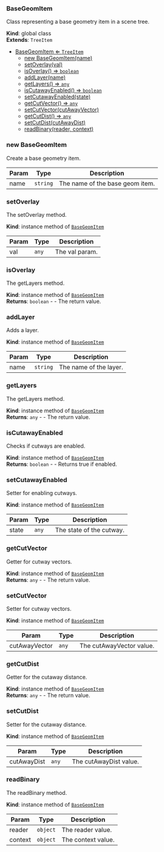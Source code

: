 <a name="BaseGeomItem"></a>

### BaseGeomItem 
Class representing a base geometry item in a scene tree.

**Kind**: global class  
**Extends**: <code>TreeItem</code>  

* [BaseGeomItem ⇐ <code>TreeItem</code>](#BaseGeomItem)
    * [new BaseGeomItem(name)](#new-BaseGeomItem)
    * [setOverlay(val)](#setOverlay)
    * [isOverlay() ⇒ <code>boolean</code>](#isOverlay)
    * [addLayer(name)](#addLayer)
    * [getLayers() ⇒ <code>any</code>](#getLayers)
    * [isCutawayEnabled() ⇒ <code>boolean</code>](#isCutawayEnabled)
    * [setCutawayEnabled(state)](#setCutawayEnabled)
    * [getCutVector() ⇒ <code>any</code>](#getCutVector)
    * [setCutVector(cutAwayVector)](#setCutVector)
    * [getCutDist() ⇒ <code>any</code>](#getCutDist)
    * [setCutDist(cutAwayDist)](#setCutDist)
    * [readBinary(reader, context)](#readBinary)

<a name="new_BaseGeomItem_new"></a>

### new BaseGeomItem
Create a base geometry item.


| Param | Type | Description |
| --- | --- | --- |
| name | <code>string</code> | The name of the base geom item. |

<a name="BaseGeomItem+setOverlay"></a>

### setOverlay
The setOverlay method.

**Kind**: instance method of [<code>BaseGeomItem</code>](#BaseGeomItem)  

| Param | Type | Description |
| --- | --- | --- |
| val | <code>any</code> | The val param. |

<a name="BaseGeomItem+isOverlay"></a>

### isOverlay
The getLayers method.

**Kind**: instance method of [<code>BaseGeomItem</code>](#BaseGeomItem)  
**Returns**: <code>boolean</code> - - The return value.  
<a name="BaseGeomItem+addLayer"></a>

### addLayer
Adds a layer.

**Kind**: instance method of [<code>BaseGeomItem</code>](#BaseGeomItem)  

| Param | Type | Description |
| --- | --- | --- |
| name | <code>string</code> | The name of the layer. |

<a name="BaseGeomItem+getLayers"></a>

### getLayers
The getLayers method.

**Kind**: instance method of [<code>BaseGeomItem</code>](#BaseGeomItem)  
**Returns**: <code>any</code> - - The return value.  
<a name="BaseGeomItem+isCutawayEnabled"></a>

### isCutawayEnabled
Checks if cutways are enabled.

**Kind**: instance method of [<code>BaseGeomItem</code>](#BaseGeomItem)  
**Returns**: <code>boolean</code> - - Returns true if enabled.  
<a name="BaseGeomItem+setCutawayEnabled"></a>

### setCutawayEnabled
Setter for enabling cutways.

**Kind**: instance method of [<code>BaseGeomItem</code>](#BaseGeomItem)  

| Param | Type | Description |
| --- | --- | --- |
| state | <code>any</code> | The state of the cutway. |

<a name="BaseGeomItem+getCutVector"></a>

### getCutVector
Getter for cutway vectors.

**Kind**: instance method of [<code>BaseGeomItem</code>](#BaseGeomItem)  
**Returns**: <code>any</code> - - The return value.  
<a name="BaseGeomItem+setCutVector"></a>

### setCutVector
Setter for cutway vectors.

**Kind**: instance method of [<code>BaseGeomItem</code>](#BaseGeomItem)  

| Param | Type | Description |
| --- | --- | --- |
| cutAwayVector | <code>any</code> | The cutAwayVector value. |

<a name="BaseGeomItem+getCutDist"></a>

### getCutDist
Getter for the cutaway distance.

**Kind**: instance method of [<code>BaseGeomItem</code>](#BaseGeomItem)  
**Returns**: <code>any</code> - - The return value.  
<a name="BaseGeomItem+setCutDist"></a>

### setCutDist
Setter for the cutaway distance.

**Kind**: instance method of [<code>BaseGeomItem</code>](#BaseGeomItem)  

| Param | Type | Description |
| --- | --- | --- |
| cutAwayDist | <code>any</code> | The cutAwayDist value. |

<a name="BaseGeomItem+readBinary"></a>

### readBinary
The readBinary method.

**Kind**: instance method of [<code>BaseGeomItem</code>](#BaseGeomItem)  

| Param | Type | Description |
| --- | --- | --- |
| reader | <code>object</code> | The reader value. |
| context | <code>object</code> | The context value. |

